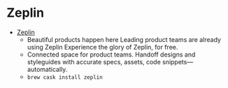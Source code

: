 # Zeplin
- [Zeplin](https://zeplin.io/)
  -  Beautiful products happen here Leading product teams are already using Zeplin Experience the glory of Zeplin, for free.
  - Connected space for product teams. Handoff designs and styleguides with accurate specs, assets, code snippets—automatically.
  - `brew cask install zeplin`
